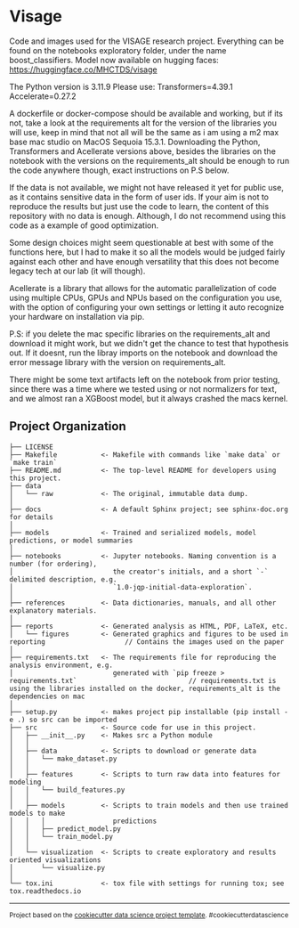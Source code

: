 Visage
==============================

Code and images used for the VISAGE research project. Everything can be found on the notebooks exploratory folder, under the name boost_classifiers.
Model now available on hugging faces:
https://huggingface.co/MHCTDS/visage

The Python version is 3.11.9 
Please use:
Transformers=4.39.1
Accelerate=0.27.2

A dockerfile or docker-compose should be available and working, but if its not, take a look at the requirements alt for the version of the libraries you will use, keep in mind that not all will be the same as i am using a m2 max base mac studio on MacOS Sequoia 15.3.1. 
Downloading the Python, Transformers and Acellerate versions above, besides the libraries on the notebook with the versions on the requirements_alt should be enough to run the code anywhere though, exact instructions on P.S below.

If the data is not available, we might not have released it yet for public use, as it contains sensitive data in the form of user ids. If your aim is not to reproduce the results but just use the code to learn, the content of this repository with no data is enough. Although, I do not recommend using this code as a example of good optimization.

Some design choices might seem questionable at best with some of the functions here, but I had to make it so all the models would be judged fairly against each other and have enough versatility that this does not become legacy tech at our lab (it will though).

Acellerate is a library that allows for the automatic parallelization of code using multiple CPUs, GPUs and NPUs based on the configuration you use, with the option of configuring your own settings or letting it auto recognize your hardware on installation via pip.

P.S: if you delete the mac specific libraries on the requirements_alt and download it might work, but we didn't get the chance to test that hypothesis out. If it doesnt, run the libray imports on the notebook and download the error message library with the version on requirements_alt.

There might be some text artifacts left on the notebook from prior testing, since there was a time where we tested using or not normalizers for text, and we almost ran a XGBoost model, but it always crashed the macs kernel.


Project Organization
------------

    ├── LICENSE
    ├── Makefile           <- Makefile with commands like `make data` or `make train`
    ├── README.md          <- The top-level README for developers using this project.
    ├── data
    │   └── raw            <- The original, immutable data dump.
    │
    ├── docs               <- A default Sphinx project; see sphinx-doc.org for details
    │
    ├── models             <- Trained and serialized models, model predictions, or model summaries
    │
    ├── notebooks          <- Jupyter notebooks. Naming convention is a number (for ordering),
    │                         the creator's initials, and a short `-` delimited description, e.g.
    │                         `1.0-jqp-initial-data-exploration`.
    │
    ├── references         <- Data dictionaries, manuals, and all other explanatory materials.
    │
    ├── reports            <- Generated analysis as HTML, PDF, LaTeX, etc.
    │   └── figures        <- Generated graphics and figures to be used in reporting                    // Contains the images used on the paper
    │
    ├── requirements.txt   <- The requirements file for reproducing the analysis environment, e.g.
    │                         generated with `pip freeze > requirements.txt`                            // requirements.txt is using the libraries installed on the docker, requirements_alt is the dependencies on mac
    │
    ├── setup.py           <- makes project pip installable (pip install -e .) so src can be imported
    ├── src                <- Source code for use in this project.
    │   ├── __init__.py    <- Makes src a Python module
    │   │
    │   ├── data           <- Scripts to download or generate data
    │   │   └── make_dataset.py
    │   │
    │   ├── features       <- Scripts to turn raw data into features for modeling
    │   │   └── build_features.py
    │   │
    │   ├── models         <- Scripts to train models and then use trained models to make
    │   │   │                 predictions
    │   │   ├── predict_model.py
    │   │   └── train_model.py
    │   │
    │   └── visualization  <- Scripts to create exploratory and results oriented visualizations
    │       └── visualize.py
    │
    └── tox.ini            <- tox file with settings for running tox; see tox.readthedocs.io


--------

<p><small>Project based on the <a target="_blank" href="https://drivendata.github.io/cookiecutter-data-science/">cookiecutter data science project template</a>. #cookiecutterdatascience</small></p>
